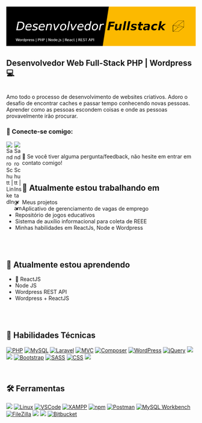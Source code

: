 <p align="center">
  <img src="./github-banner.png" alt="my banner">
</p>
<h2>
  Desenvolvedor Web Full-Stack PHP | Wordpress 💻
</h2> 
</br>
Amo todo o processo de desenvolvimento de websites criativos. Adoro o desafio de encontrar caches e passar tempo conhecendo novas pessoas. Aprender como as pessoas escondem coisas e onde as pessoas provavelmente irão procurar.
</br>

### 🤝 Conecte-se comigo:
<a href="https://www.linkedin.com/in/sandro-schutt/"><img align="left" src="https://raw.githubusercontent.com/yushi1007/yushi1007/main/images/linkedin.svg" alt="Sandro Schutt | LinkedIn" width="21px"/></a>
<a href="https://instagram.com/schuttsandro"><img align="left" src="https://raw.githubusercontent.com/yushi1007/yushi1007/main/images/instagram.svg" alt="Sandro Schutt | Instagram" width="21px"/></a>
</br>

💬 Se você tiver alguma pergunta/feedback, não hesite em entrar em contato comigo!
</br>
</br>

## 🔭 Atualmente estou trabalhando em
- Meus projetos
- Aplicativo de gerenciamento de vagas de emprego
- Repositório de jogos educativos
- Sistema de auxílio informacional para coleta de REEE
- Minhas habilidades em ReactJs, Node e Wordpress
</br>
</br>

## 🌱 Atualmente estou aprendendo
- 📱 ReactJS
- Node JS
- Wordpress REST API
- Wordpress + ReactJS
</br>
</br>

## 💼 Habilidades Técnicas
[![PHP](https://img.shields.io/badge/-PHP-777BB4?style=flat&logo=php&logoColor=white)](#)
[![MySQL](https://img.shields.io/badge/-MySQL-4479A1?style=flat&logo=mysql&logoColor=white)](#)
[![Laravel](https://img.shields.io/badge/-Laravel-FF2D20?style=flat&logo=laravel&logoColor=white)](#)
[![MVC](https://img.shields.io/badge/-MVC-FF00BF?style=flat)](#)
[![Composer](https://img.shields.io/badge/-Composer-885630?style=flat&logo=composer&logoColor=white)](#)
[![WordPress](https://img.shields.io/badge/-WordPress-21759B?style=flat&logo=wordpress&logoColor=white)](#)
[![jQuery](https://img.shields.io/badge/-jQuery-0769AD?style=flat&logo=jquery&logoColor=white)](#)
![](https://img.shields.io/badge/Code-React-informational?style=flat&logo=react&color=61DAFB) </br>
![](https://img.shields.io/badge/Code-JavaScript-informational?style=flat&logo=JavaScript&color=F7DF1E)
[![Bootstrap](https://img.shields.io/badge/-Bootstrap-7952B3?style=flat&logo=bootstrap&logoColor=white)](#)
[![SASS](https://img.shields.io/badge/-SASS-CC6699?style=flat&logo=sass&logoColor=white)](#)
[![CSS](https://img.shields.io/badge/-CSS-1572B6?style=flat&logo=css3&logoColor=white)](#)
![](https://img.shields.io/badge/Code-HTML5-informational?style=flat&logo=HTML5&color=E34F26)

</br>

## 🛠️ Ferramentas
![](https://img.shields.io/badge/Tools-Figma-informational?style=flat&logo=Figma&color=F24E1E)
[![Linux](https://img.shields.io/badge/-Linux-FCC624?style=flat&logo=linux&logoColor=white)](#)
[![VSCode](https://img.shields.io/badge/-VSCode-007ACC?style=flat&logo=visual-studio-code&logoColor=white)](#)
[![XAMPP](https://img.shields.io/badge/-XAMPP-F37623?style=flat&logo=xampp&logoColor=white)](#)
[![npm](https://img.shields.io/badge/-npm-CB3837?style=flat&logo=npm&logoColor=white)](#)
[![Postman](https://img.shields.io/badge/-Postman-FF6C37?style=flat&logo=postman&logoColor=white)](#)
[![MySQL Workbench](https://img.shields.io/badge/-MySQL%20Workbench-4479A1?style=flat&logo=mysql&logoColor=white)](#)
</br>
[![FileZilla](https://img.shields.io/badge/-FileZilla-BF0000?style=flat&logo=filezilla&logoColor=white)](#)
![](https://img.shields.io/badge/Tools-Git-informational?style=flat&logo=Git&color=F05032)
![](https://img.shields.io/badge/Tools-GitHub-informational?style=flat&logo=GitHub&color=181717)
[![Bitbucket](https://img.shields.io/badge/Bitbucket-Repository-blue?logo=bitbucket)](https://bitbucket.org/)

